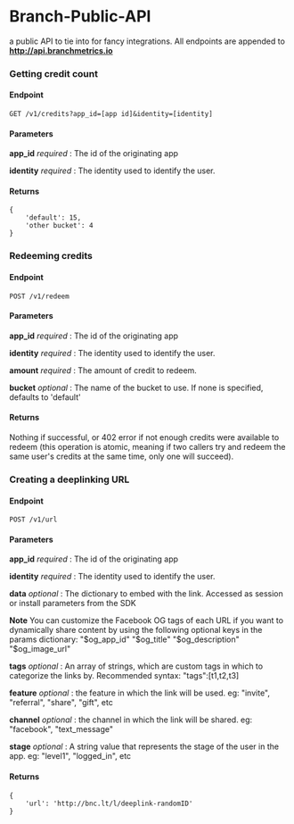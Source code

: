 Branch-Public-API
=================

a public API to tie into for fancy integrations. All endpoints are appended to **http://api.branchmetrics.io**

### Getting credit count

#### Endpoint

    GET /v1/credits?app_id=[app id]&identity=[identity]

#### Parameters

**app_id** _required_
: The id of the originating app

**identity**  _required_
: The identity used to identify the user.

#### Returns

    {
        'default': 15,
        'other bucket': 4
    }

### Redeeming credits

#### Endpoint

    POST /v1/redeem

#### Parameters

**app_id** _required_
: The id of the originating app

**identity**  _required_
: The identity used to identify the user.

**amount** _required_
: The amount of credit to redeem.

**bucket** _optional_
: The name of the bucket to use. If none is specified, defaults to 'default'

#### Returns

Nothing if successful, or 402 error if not enough credits were available to redeem (this operation is atomic, meaning if two callers try and redeem the same user's credits at the same time, only one will succeed).

### Creating a deeplinking URL

#### Endpoint

    POST /v1/url

#### Parameters

**app_id** _required_
: The id of the originating app

**identity**  _required_
: The identity used to identify the user.

**data** _optional_
: The dictionary to embed with the link. Accessed as session or install parameters from the SDK

**Note** 
You can customize the Facebook OG tags of each URL if you want to dynamically share content by using the following optional keys in the params dictionary:
    "$og_app_id"
    "$og_title"
    "$og_description"
    "$og_image_url"

**tags** _optional_
: An array of strings, which are custom tags in which to categorize the links by. Recommended syntax: "tags":[t1,t2,t3]

**feature** _optional_
: the feature in which the link will be used. eg: "invite", "referral", "share", "gift", etc

**channel** _optional_
: the channel in which the link will be shared. eg: "facebook", "text_message"

**stage** _optional_
: A string value that represents the stage of the user in the app. eg: "level1", "logged_in", etc

#### Returns

    {
        'url': 'http://bnc.lt/l/deeplink-randomID'
    }